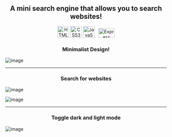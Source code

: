 <h1 align="center" Mini-Wiki</h1>
<h2 align="center">A mini search engine that allows you to search websites! </h2>



<p align="center">
<a href="https://developer.mozilla.org/en-US/docs/Glossary/HTML5" target="_blank" rel="noreferrer"><img src="https://raw.githubusercontent.com/danielcranney/readme-generator/main/public/icons/skills/html5-colored.svg" width="36" height="36" alt="HTML5" /></a> 
<a href="https://developer.mozilla.org/en-US/docs/Web/CSS" target="_blank" rel="noreferrer"><img src="https://raw.githubusercontent.com/danielcranney/readme-generator/main/public/icons/skills/css3-colored.svg" width="36" height="36" alt="CSS3" /></a>
<a href="https://developer.mozilla.org/en-US/docs/Web/JavaScript" target="_blank" rel="noreferrer"><img src="https://raw.githubusercontent.com/danielcranney/readme-generator/main/public/icons/skills/javascript-colored.svg" width="36" height="36" alt="JavaScript" /></a> &nbsp;
<a href="https://expressjs.com/" target="_blank" rel="noreferrer"><img src="https://ourcodeworld.com/public-media/articles/articleocw-57e57b89889ad.png" width="50" height="30" alt="Express" /></a>

  
  
  <h3 align="center">Minimalist Design!</h3>
  
  ![image](https://github.com/ruimartins3/mini-wiki/assets/91401714/593d41fe-55fc-48d3-bfbc-42c3d3bfcc68)

---

<h3 align="center">Search for websites</h3>

![image](https://github.com/ruimartins3/mini-wiki/assets/91401714/50c274a6-9284-4eb9-b700-0eed52dbe317)

![image](https://github.com/ruimartins3/mini-wiki/assets/91401714/c42b9699-2a19-4d6b-a301-e26b49b12b67)


---

<h3 align="center">Toggle dark and light mode</h3>

![image](https://github.com/ruimartins3/mini-wiki/assets/91401714/5d7b210d-aca4-4f45-9d47-37ae88e10d05)




